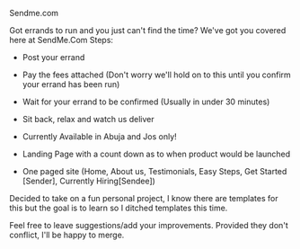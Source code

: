 Sendme.com

Got errands to run and you just can't find the time? We've got you covered here at SendMe.Com
Steps:
- Post your errand
- Pay the fees attached (Don't worry we'll hold on to this until you confirm your errand has been run)
- Wait for your errand to be confirmed (Usually in under 30 minutes)
- Sit back, relax and watch us deliver
- Currently Available in Abuja and Jos only!


- Landing Page with a count down as to when product would be launched
- One paged site (Home, About us, Testimonials, Easy Steps, Get Started [Sender], Currently Hiring[Sendee])

Decided to take on a fun personal project, I know there are templates for this but the goal is to learn so I ditched templates this time.

Feel free to leave suggestions/add your improvements. Provided they don't conflict, I'll be happy to merge.
